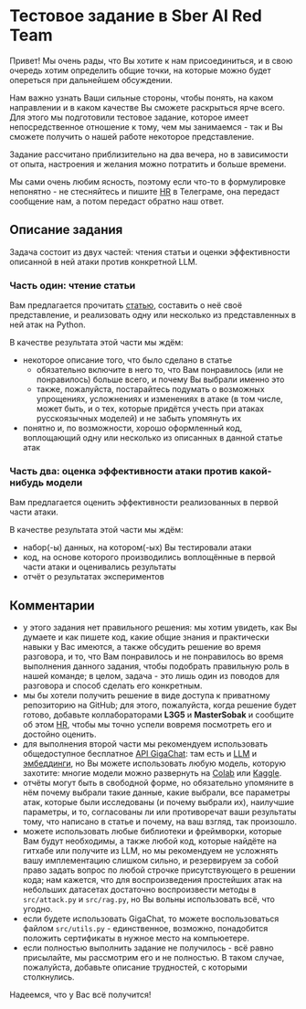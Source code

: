# Тестовое задание в Sber AI Red Team

Привет! Мы очень рады, что Вы хотите к нам присоединиться, и в свою очередь хотим определить общие точки, на которые можно будет опереться при дальнейшем обсуждении.  

Нам важно узнать Ваши сильные стороны, чтобы понять, на каком направлении и в каком качестве Вы сможете раскрыться ярче всего. Для этого мы подготовили тестовое задание, которое имеет непосредственное отношение к тому, чем мы занимаемся - так и Вы сможете получить о нашей работе некоторое представление.  

Задание рассчитано приблизительно на два вечера, но в зависимости от опыта, настроения и желания можно потратить и больше времени.

Мы сами очень любим ясность, поэтому если что-то в формулировке непонятно - не стесняйтесь и пишите [HR](https://t.me/mdoncu) в Телеграме, она передаст сообщение нам, а потом передаст обратно наш ответ.

## Описание задания

Задача состоит из двух частей: чтения статьи и оценки эффективности описанной в ней атаки против конкретной LLM.

### Часть один: чтение статьи

Вам предлагается прочитать [статью](https://arxiv.org/abs/2406.05870), составить о неё своё представление, и реализовать одну или несколько из представленных в ней атак на Python.  

В качестве результата этой части мы ждём:

- некоторое описание того, что было сделано в статье
  - обязательно включите в него то, что Вам понравилось (или не понравилось) больше всего, и почему Вы выбрали именно это
  - также, пожалуйста, постарайтесь подумать о возможных упрощениях, усложнениях и изменениях в атаке (в том числе, может быть, и о тех, которые придётся учесть при атаках русскоязычных моделей) и не забыть упомянуть их
- понятно и, по возможности, хорошо оформленный код, воплощающий одну или несколько из описанных в данной статье атак

### Часть два: оценка эффективности атаки против какой-нибудь модели

Вам предлагается оценить эффективности реализованных в первой части атаки.

В качестве результата этой части мы ждём:

- набор(-ы) данных, на котором(-ых) Вы тестировали атаки
- код, на основе которого производились воплощённые в первой части атаки и оценивались результаты
- отчёт о результатах экспериментов

## Комментарии

- у этого задания нет правильного решения: мы хотим увидеть, как Вы думаете и как пишете код, какие общие знания и практически навыки у Вас имеются, а также обсудить решение во время разговора, и то, что Вам понравилось и не понравилось во время выполнения данного задания, чтобы подобрать правильную роль в нашей команде; в целом, задача - это лишь один из поводов для разговора и способ сделать его конкретным.
- мы бы хотели получить решение в виде доступа к приватному репозиторию на GitHub; для этого, пожалуйста, когда решение будет готово, добавьте коллабораторами **L3G5** и **MasterSobak** и сообщите об этом [HR](https://t.me/mdoncu), чтобы мы точно успели вовремя посмотреть его и достойно оценить.
- для выполнения второй части мы рекомендуем использовать общедоступное бесплатное [API  GigaChat](https://developers.sber.ru/docs/ru/gigachat/individuals-quickstart): там есть и [LLM](https://developers.sber.ru/docs/ru/gigachat/api/reference/rest/post-chat) и [эмбеддинги](https://developers.sber.ru/docs/ru/gigachat/api/reference/rest/post-embeddings), но Вы можете использовать любую модель, которую захотите: многие модели можно развернуть на [Colab](https://colab.research.google.com/) или [Kaggle](https://www.kaggle.com/).
- отчёты могут быть в свободной форме, но обязательно упомяните в нём почему выбрали такие данные, какие выбрали, все параметры атак, которые были исследованы (и почему выбрали их), наилучшие параметры, и то, согласованы ли или противоречат ваши результаты тому, что написано в статье и почему, на ваш взгляд, так произошло.
- можете использовать любые библиотеки и фреймворки, которые Вам будут необходимы, а также любой код, которые найдёте на гитхабе или получите из LLM, но мы рекомендуем не усложнять вашу имплементацию слишком сильно, и резервируем за собой право задать вопрос по любой строчке присутствующего в решении кода; нам кажется, что для воспроизведения простейших атак на небольших датасетах достаточно воспроизвести методы в `src/attack.py` и `src/rag.py`, но Вы вольны использовать всё, что угодно.
- если будете использовать GigaChat, то можете воспользоваться файлом `src/utils.py` - единственное, возможно, понадобится положить сертификаты в нужное место на компьюетере.
- если полностью выполнить задание не получилось - всё равно присылайте, мы рассмотрим его и не полностью. В таком случае, пожалуйста, добавьте описание трудностей, с которыми столкнулись.

Надеемся, что у Вас всё получится!  
